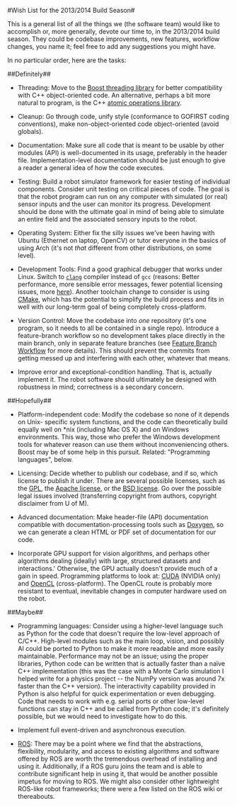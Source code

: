 #Wish List for the 2013/2014 Build Season#

This is a general list of all the things we (the software team) would like to
accomplish or, more generally, devote our time to, in the 2013/2014 build
season. They could be codebase improvements, new features, workflow changes,
you name it; feel free to add any suggestions you might have.

In no particular order, here are the tasks:

##Definitely##
* Threading: Move to the [Boost threading library][boost-threads] for better
  compatibility with C++ object-oriented code. An alternative, perhaps a bit
  more natural to program, is the C++ [atomic operations library][atomic].

* Cleanup: Go through code, unify style (conformance to GOFIRST coding
  conventions), make non-object-oriented code object-oriented (avoid globals).

* Documentation: Make sure all code that is meant to be usable by other modules
  (API) is well-documented in its usage, preferably in the header file.
  Implementation-level documentation should be just enough to give a reader
  a general idea of how the code executes.

* Testing: Build a robot simulator framework for easier testing of individual
  components. Consider unit testing on critical pieces of code. The goal is
  that the robot program can run on any computer with simulated (or real)
  sensor inputs and the user can monitor its progress. Development should be
  done with the ultimate goal in mind of being able to simulate an entire field
  and the associated sensory inputs to the robot.

* Operating System: Either fix the silly issues we've been having with Ubuntu
  (Ethernet on laptop, OpenCV) or tutor everyone in the basics of using Arch
  (it's not _that_ different from other distributions, on some level).

* Development Tools: Find a good graphical debugger that works under Linux.
  Switch to [`clang`][clang] compiler instead of `gcc` (reasons: Better
  performance, more sensible error messages, fewer potential licensing issues,
  more [here][clang-comp]). Another toolchain change to consider is using
  [CMake][], which has the potential to simplify the build process and
  fits in well with our long-term goal of being completely cross-platform.

* Version Control: Move the codebase into _one_ repository (it's one program,
  so it needs to all be contained in a single repo). Introduce a feature-branch
  workflow so no development takes place directly in the main branch, only in
  separate feature branches (see [Feature Branch Workflow][fbranch] for more
  details). This should prevent the commits from getting messed up and
  interfering with each other, whatever that means.

* Improve error and exceptional-condition handling. That is, actually implement
  it. The robot software should ultimately be designed with robustness in mind;
  correctness is a secondary concern.

##Hopefully##
* Platform-independent code: Modify the codebase so none of it depends on Unix-
  specific system functions, and the code can theoretically build equally well
  on \*nix (including Mac OS X) and on Windows environments. This way, those
  who prefer the Windows development tools for whatever reason can use them
  without inconveniencing others. Boost may be of some help in this pursuit.
  Related: "Programming languages", below.

* Licensing: Decide whether to publish our codebase, and if so, which license
  to publish it under. There are several possible licenses, such as the
  [GPL][], the [Apache license][apache], or the [BSD license][bsd]. Go over
  the possible legal issues involved (transferring copyright from authors,
  copyright disclaimer from U of M).

* Advanced documentation: Make header-file (API) documentation compatible with
  documentation-processing tools such as [Doxygen][], so we can generate a clean
  HTML or PDF set of documentation for our code.

* Incorporate GPU support for vision algorithms, and perhaps other algorithms
  dealing (ideally) with large, structured datasets and interactions.'
  Otherwise, the GPU actually doesn't provide much of a gain in speed.
  Programming platforms to look at: [CUDA][] (NVIDIA only) and [OpenCL][]
  (cross-platform). The OpenCL route is probably more resistant to eventual,
  inevitable changes in computer hardware used on the robot.

##Maybe##
* Programming languages: Consider using a higher-level language such as Python
  for the code that doesn't require the low-level approach of C/C++. High-level
  modules such as the main loop, vision, and possibly AI could be ported to
  Python to make it more readable and more easily maintainable. Performance may
  not be an issue; using the proper libraries, Python code can be written that
  is actually faster than a naïve C++ implementation (this was the case with a
  Monte Carlo simulation I helped write for a physics project -- the NumPy
  version was around 7x faster than the C++ version). The interactivity
  capability provided in Python is also helpful for quick experimentation
  or even debugging. Code that needs to work with e.g. serial ports or other
  low-level functions can stay in C++ and be called from Python code; it's
  definitely possible, but we would need to investigate how to do this.

* Implement full event-driven and asynchronous execution.

* [ROS][]: There may be a point where we find that the abstractions, flexibility,
  modularity, and access to existing algorithms and software offered by ROS are
  worth the tremendous overhead of installing and using it. Additionally, if a
  ROS guru joins the team and is able to contribute significant help in using
  it, that would be another possible impetus for moving to ROS. We might also
  consider other lightweight ROS-like robot frameworks; there were a few
  listed on the ROS wiki or thereabouts.

[boost-threads]: http://www.boost.org/doc/libs/1_53_0/doc/html/thread.html
[atomic]: http://en.cppreference.com/w/cpp/atomic
[clang]: http://clang.llvm.org/index.html
[clang-comp]: http://clang.llvm.org/comparison.html
[CMake]: http://cmake.org/
[fbranch]: http://www.atlassian.com/git/workflows#!workflow-feature-branch
[GPL]: http://www.gnu.org/licenses/gpl.html
[apache]: http://apache.org/licenses/
[bsd]: http://directory.fsf.org/wiki/License:BSD_3Clause
[Doxygen]: http://www.stack.nl/~dimitri/doxygen/
[CUDA]: http://www.nvidia.com/object/cuda_home_new.html
[OpenCL]: http://www.khronos.org/opencl/
[ROS]: http://www.ros.org/wiki/
